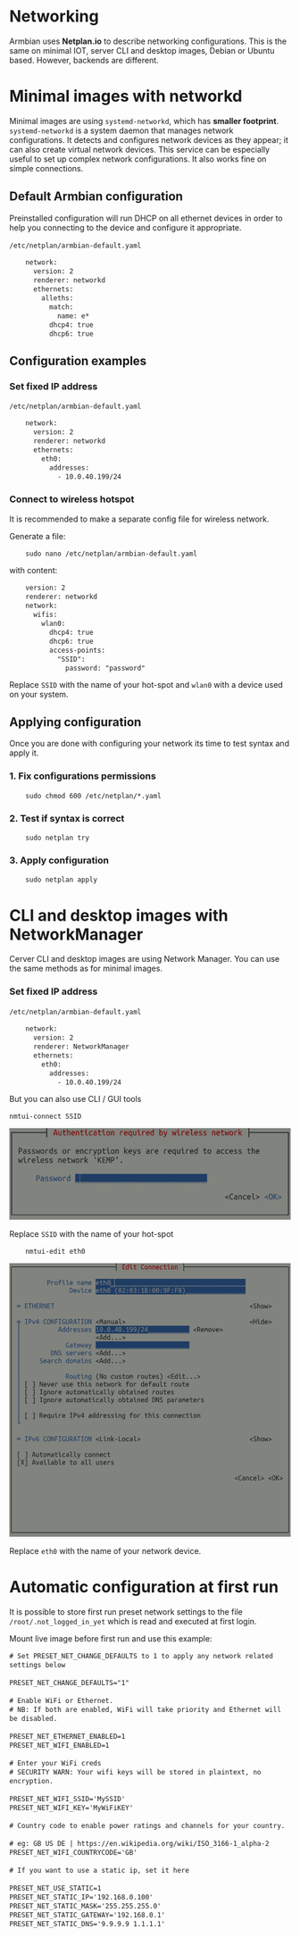 # Networking

Armbian uses **Netplan.io** to describe networking configurations. This is the same on minimal IOT, server CLI and desktop images, Debian or Ubuntu based. However, backends are different. 

# Minimal images with networkd

Minimal images are using `systemd-networkd`, which has **smaller footprint**. `systemd-networkd` is a system daemon that manages network configurations. It detects and configures network devices as they appear; it can also create virtual network devices. This service can be especially useful to set up complex network configurations. It also works fine on simple connections.

## Default Armbian configuration 

Preinstalled configuration will run DHCP on all ethernet devices in order to help you connecting to the device and configure it appropriate.

`/etc/netplan/armbian-default.yaml`

        network:
          version: 2
          renderer: networkd
          ethernets:
            alleths:
              match:
                name: e*
              dhcp4: true
              dhcp6: true

## Configuration examples

###  Set fixed IP address

`/etc/netplan/armbian-default.yaml`

        network:
          version: 2
          renderer: networkd
          ethernets:
            eth0:
              addresses:
                - 10.0.40.199/24

### Connect to wireless hotspot

It is recommended to make a separate config file for wireless network.

Generate a file:

        sudo nano /etc/netplan/armbian-default.yaml

with content:

        version: 2
        renderer: networkd
        network:
          wifis:
            wlan0:
              dhcp4: true
              dhcp6: true
              access-points:
                "SSID":
                  password: "password"

Replace `SSID` with the name of your hot-spot and `wlan0` with a device used on your system.

## Applying configuration

Once you are done with configuring your network its time to test syntax and apply it.

### 1.  Fix configurations permissions

        sudo chmod 600 /etc/netplan/*.yaml 

### 2. Test if syntax is correct

        sudo netplan try

### 3.  Apply configuration

        sudo netplan apply

# CLI and desktop images with NetworkManager

Cerver CLI and desktop images are using Network Manager. You can use the same methods as for minimal images.

###  Set fixed IP address

`/etc/netplan/armbian-default.yaml`

        network:
          version: 2
          renderer: NetworkManager
          ethernets:
            eth0:
              addresses:
                - 10.0.40.199/24

But you can also use CLI / GUI tools

	nmtui-connect SSID

![](images/wifi-connect.png)

Replace `SSID` with the name of your hot-spot

        nmtui-edit eth0

![](images/edit-connection.png)

Replace `eth0` with the name of your network device.

# Automatic configuration at first run

It is possible to store first run preset network settings to the file `/root/.not_logged_in_yet` which is read and executed at first login.

Mount live image before first run and use this example:

    # Set PRESET_NET_CHANGE_DEFAULTS to 1 to apply any network related settings below
    
    PRESET_NET_CHANGE_DEFAULTS="1"

    # Enable WiFi or Ethernet.
    # NB: If both are enabled, WiFi will take priority and Ethernet will be disabled.
    
    PRESET_NET_ETHERNET_ENABLED=1
    PRESET_NET_WIFI_ENABLED=1

    # Enter your WiFi creds
    # SECURITY WARN: Your wifi keys will be stored in plaintext, no encryption.
    
    PRESET_NET_WIFI_SSID='MySSID'
    PRESET_NET_WIFI_KEY='MyWiFiKEY'

    # Country code to enable power ratings and channels for your country. 
    
    # eg: GB US DE | https://en.wikipedia.org/wiki/ISO_3166-1_alpha-2
    PRESET_NET_WIFI_COUNTRYCODE='GB'

    # If you want to use a static ip, set it here
    
    PRESET_NET_USE_STATIC=1
    PRESET_NET_STATIC_IP='192.168.0.100'
    PRESET_NET_STATIC_MASK='255.255.255.0'
    PRESET_NET_STATIC_GATEWAY='192.168.0.1'
    PRESET_NET_STATIC_DNS='9.9.9.9 1.1.1.1'
